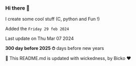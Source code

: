 ### Hi there 👋

I create some cool stuff (C, python and Fun !)

Added the `Friday 29 feb 2024`

Last update on Thu Mar 07 2024

**300 day before 2025 ⏱** days before new years

🤖 This README.md is updated with wickedness, by Bicko ❤️

